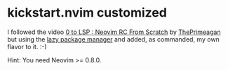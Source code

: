 # kickstart.nvim customized

I followed the video [0 to LSP : Neovim RC From Scratch](https://www.youtube.com/watch?v=w7i4amO_zaE) by [ThePrimeagan](https://github.com/ThePrimeagen) but using the [lazy package manager](https://github.com/folke/lazy.nvim) and added, as commanded, my own flavor to it. :-)

Hint: You need Neovim >= 0.8.0.
